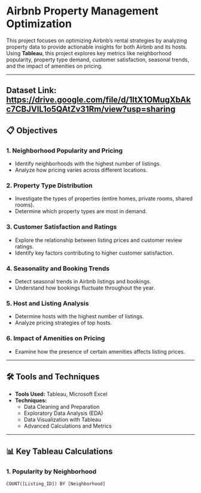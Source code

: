 # Airbnb Property Management Optimization  

This project focuses on optimizing Airbnb’s rental strategies by analyzing property data to provide actionable insights for both Airbnb and its hosts. Using **Tableau**, this project explores key metrics like neighborhood popularity, property type demand, customer satisfaction, seasonal trends, and the impact of amenities on pricing.

---
Dataset Link: https://drive.google.com/file/d/1ltX1OMugXbAkc7CBJVlL1o5QAtZv31Rm/view?usp=sharing
---
## 📋 **Objectives**

### **1. Neighborhood Popularity and Pricing**  
- Identify neighborhoods with the highest number of listings.  
- Analyze how pricing varies across different locations.  

### **2. Property Type Distribution**  
- Investigate the types of properties (entire homes, private rooms, shared rooms).  
- Determine which property types are most in demand.  

### **3. Customer Satisfaction and Ratings**  
- Explore the relationship between listing prices and customer review ratings.  
- Identify key factors contributing to higher customer satisfaction.  

### **4. Seasonality and Booking Trends**  
- Detect seasonal trends in Airbnb listings and bookings.  
- Understand how bookings fluctuate throughout the year.  

### **5. Host and Listing Analysis**  
- Determine hosts with the highest number of listings.  
- Analyze pricing strategies of top hosts.  

### **6. Impact of Amenities on Pricing**  
- Examine how the presence of certain amenities affects listing prices.  

---

## 🛠 **Tools and Techniques**  
- **Tools Used:** Tableau, Microsoft Excel  
- **Techniques:**  
  - Data Cleaning and Preparation  
  - Exploratory Data Analysis (EDA)  
  - Data Visualization with Tableau  
  - Advanced Calculations and Metrics  

---

## 📊 **Key Tableau Calculations**

### **1. Popularity by Neighborhood**  
```tableau
COUNT([Listing_ID]) BY [Neighborhood]

